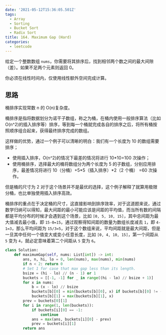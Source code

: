```yaml
---
date: '2021-05-12T15:36:05.501Z'
tags:
  - Array
  - Sorting
  - Bucket Sort
  - Radix Sort
title: 164. Maximum Gap (Hard)
categories:
  - leetcode
---
```


给定一个整数数组 `nums`，你需要将其排序后，找到相邻两个数之间的最大间隙（差）。如果不足两个元素则返回 0。

你必须在线性时间内，仅使用线性额外空间完成计算。

<!-- more -->

## 思路

桶排序实现常数 n 的 O(n)复杂度。

桶排序是指将数据划分为诺干子数组，称之为桶，在桶内使用一般排序算法（比如 O(n^2)的插入排序等）排序，等到每一个桶就完成各自的排序之后，将所有桶按照顺序组合起来，获得最终排序完成的数组。

这样做的优势，通过一个例子可以清晰的明白：我们有一个长度为 10 的数组需要排序；

- 使用插入排序，O(n^2)的情况下最差的情况将进行 10\*10=100 次操作；
- 使用桶排序，选择最大的桶将数组分为两个长度为 5 的子数组，分别应用排序，最差情况将进行 10（分桶）+5\*5（插入排序）\*2（2 个桶） =60 次操作。

但是桶的尺寸为 2 对于这个场景并不是最优的选择，这个例子解释了就算用极限分桶，也比单独使用插入排序高效。

桶排序的重点在于决定桶的尺寸，这直接影响到排序效率，对于这道题来说，通过数学归纳可以得知，最大间距的最小可能应该是间距的平均值，而当所有数的间隔都是平均分布的时候才会遇到这个场景，比如 `[0, 5, 10, 15]`，其中总间距为最大值减去最小值，即 `15-0=15`，通过观察得知间距的数量为数组长度减去 `1`，即 `4-1=3`，那么平均间距为 `15/3=5`，对于这个数组来说，平均间距就是最大间距，但是一旦其中任何一个值变大或变小任意长度，比如 `[0, 4, 10, 15]`，第一个间距从 `5` 变为 `4`，就必定意味着第二个间距从 `5` 变为 `6`。

```python
class Solution:
    def maximumGap(self, nums: List[int]) -> int:
        ans, n, hi, lo = 0, len(nums), max(nums), min(nums)
        if n < 2: return 0
        # Set 1 for case that max gap less than its length.
        bsize = (hi - lo) // (n - 1) or 1
        buckets = [[-1, -1] for _ in range((hi - lo) // bsize + 1)]
        for x in nums:
            b = (x - lo) // bsize
            buckets[b][0] = min(buckets[b][0], x) if buckets[b][0] != -1 else x
            buckets[b][1] = max(buckets[b][1], x)
        prev = buckets[0][1]
        for i in range(1, len(buckets)):
            if buckets[i][0] == -1:
                continue
            ans = max(ans, buckets[i][0] - prev)
            prev = buckets[i][1]
        return ans
```
